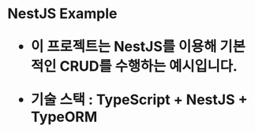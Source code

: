<h1>NestJS Example</hq>

- 이 프로젝트는 NestJS를 이용해 기본적인 CRUD를 수행하는 예시입니다.

- 기술 스택 : TypeScript + NestJS + TypeORM
